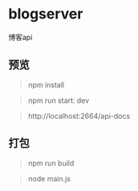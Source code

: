 # blogserver

博客api

## 预览

> npm install

> npm run start: dev

> http://localhost:2664/api-docs

## 打包

> npm run build

> node main.js
